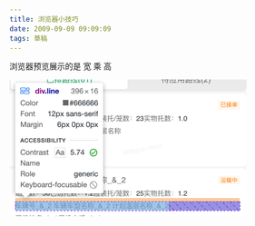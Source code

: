 ```yaml
---
title: 浏览器小技巧
date: 2009-09-09 09:09:09
tags: 草稿
---
```


浏览器预览展示的是 宽 乘 高

<img src="https://raw.githubusercontent.com/acmu/pictures/master/uPic/2021-12/28_15:16_DEqwSo.png" alt="宽 乘 高" style="zoom:50%;" />
